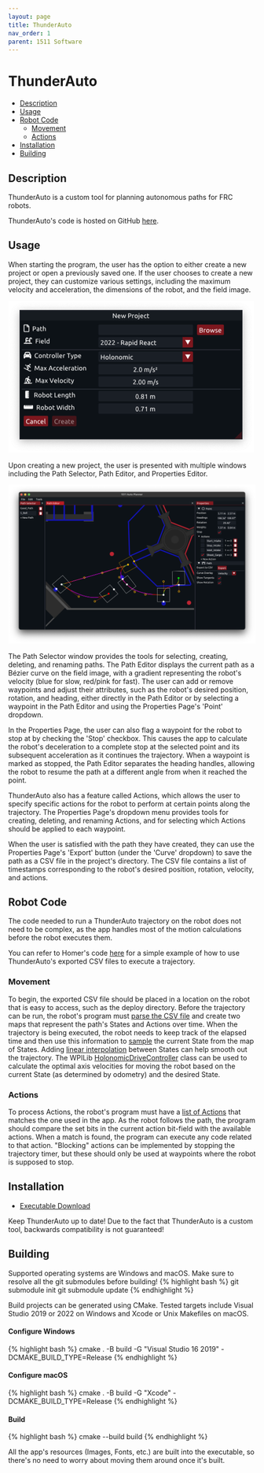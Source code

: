 ```yaml
---
layout: page
title: ThunderAuto
nav_order: 1
parent: 1511 Software
---
```


# ThunderAuto

* [Description](#description)
* [Usage](#usage)
* [Robot Code](#robot-code)
    * [Movement](#movement)
    * [Actions](#actions)
* [Installation](#installation)
* [Building](#building)

## Description
ThunderAuto is a custom tool for planning autonomous paths for FRC robots.

ThunderAuto's code is hosted on GitHub [here](https://github.com/frc1511/ThunderAuto).

## Usage
When starting the program, the user has the option to either create a new project or open a previously saved one. If the user chooses to create a new project, they can customize various settings, including the maximum velocity and acceleration, the dimensions of the robot, and the field image.

<img src="/assets/images/thunderauto/screenshot_2.png" alt="ThunderAuto New Project Window" width="500">

Upon creating a new project, the user is presented with multiple windows including the Path Selector, Path Editor, and Properties Editor.

<img src="/assets/images/thunderauto/screenshot_1.png" alt="ThunderAuto Path Editor" width="800">

The Path Selector window provides the tools for selecting, creating, deleting, and renaming paths. The Path Editor displays the current path as a Bézier curve on the field image, with a gradient representing the robot's velocity (blue for slow, red/pink for fast). The user can add or remove waypoints and adjust their attributes, such as the robot's desired position, rotation, and heading, either directly in the Path Editor or by selecting a waypoint in the Path Editor and using the Properties Page's 'Point' dropdown.

In the Properties Page, the user can also flag a waypoint for the robot to stop at by checking the 'Stop' checkbox. This causes the app to calculate the robot's deceleration to a complete stop at the selected point and its subsequent acceleration as it continues the trajectory. When a waypoint is marked as stopped, the Path Editor separates the heading handles, allowing the robot to resume the path at a different angle from when it reached the point.

ThunderAuto also has a feature called Actions, which allows the user to specify specific actions for the robot to perform at certain points along the trajectory. The Properties Page's dropdown menu provides tools for creating, deleting, and renaming Actions, and for selecting which Actions should be applied to each waypoint.

When the user is satisfied with the path they have created, they can use the Properties Page's 'Export' button (under the 'Curve' dropdown) to save the path as a CSV file in the project's directory. The CSV file contains a list of timestamps corresponding to the robot's desired position, rotation, velocity, and actions.

## Robot Code
The code needed to run a ThunderAuto trajectory on the robot does not need to be complex, as the app handles most of the motion calculations before the robot executes them.

You can refer to Homer's code [here](https://github.com/petelilley/Homer) for a simple example of how to use ThunderAuto's exported CSV files to execute a trajectory.

### Movement
To begin, the exported CSV file should be placed in a location on the robot that is easy to access, such as the deploy directory. Before the trajectory can be run, the robot's program must [parse the CSV file](https://github.com/petelilley/Homer/blob/main/src/Main/Trajectory/Trajectory.cpp#L43) and create two maps that represent the path's States and Actions over time. When the trajectory is being executed, the robot needs to keep track of the elapsed time and then use this information to [sample](https://github.com/petelilley/Homer/blob/main/src/Main/Trajectory/Trajectory.cpp#L62) the current State from the map of States. Adding [linear interpolation](https://github.com/petelilley/Homer/blob/main/src/Main/Trajectory/Trajectory.cpp#L94) between States can help smooth out the trajectory. The WPILib [HolonomicDriveController](https://github.wpilib.org/allwpilib/docs/release/cpp/classfrc_1_1_holonomic_drive_controller.html) class can be used to calculate the optimal axis velocities for moving the robot based on the current State (as determined by odometry) and the desired State.

### Actions
To process Actions, the robot's program must have a [list of Actions](https://github.com/frc1511/Homer/blob/main/src/Main/Autonomous/Autonomous.h#L85) that matches the one used in the app. As the robot follows the path, the program should compare the set bits in the current action bit-field with the available actions. When a match is found, the program can execute any code related to that action. "Blocking" actions can be implemented by stopping the trajectory timer, but these should only be used at waypoints where the robot is supposed to stop.

## Installation
* [Executable Download](https://github.com/petelilley/ThunderAuto/releases/latest)

Keep ThunderAuto up to date! Due to the fact that ThunderAuto is a custom tool, backwards compatibility is not guaranteed!

## Building
Supported operating systems are Windows and macOS. Make sure to resolve all the git submodules before building!
{% highlight bash %}
git submodule init
git submodule update
{% endhighlight %}

Build projects can be generated using CMake. Tested targets include Visual Studio 2019 or 2022 on Windows and Xcode or Unix Makefiles on macOS. 
#### Configure Windows
{% highlight bash %}
cmake . -B build -G "Visual Studio 16 2019" -DCMAKE_BUILD_TYPE=Release
{% endhighlight %}

#### Configure macOS
{% highlight bash %}
cmake . -B build -G "Xcode" -DCMAKE_BUILD_TYPE=Release
{% endhighlight %}

#### Build
{% highlight bash %}
cmake --build build
{% endhighlight %}

All the app's resources (Images, Fonts, etc.) are built into the executable, so there's no need to worry about moving them around once it's built.
